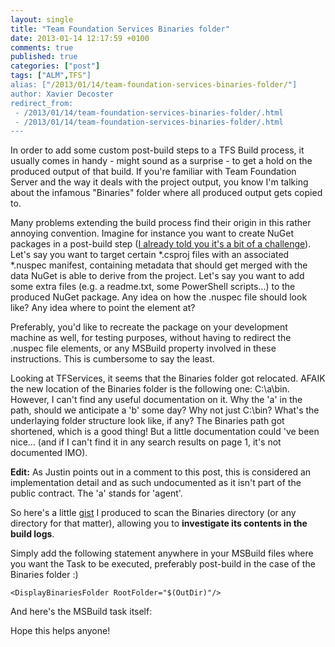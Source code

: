 ```yaml
---
layout: single
title: "Team Foundation Services Binaries folder"
date: 2013-01-14 12:17:59 +0100
comments: true
published: true
categories: ["post"]
tags: ["ALM",TFS"]
alias: ["/2013/01/14/team-foundation-services-binaries-folder/"]
author: Xavier Decoster
redirect_from:
 - /2013/01/14/team-foundation-services-binaries-folder/.html
 - /2013/01/14/team-foundation-services-binaries-folder/.html
---
```

<p>In order to add some custom post-build steps to a TFS Build process, it usually comes in handy - might sound as a surprise - to get a hold on the produced output of that build. If you're familiar with Team Foundation Server and the way it deals with the project output, you know I'm talking about the infamous "Binaries" folder where all produced output gets copied to.</p>

<p>Many problems extending the build process find their origin in this rather annoying convention. Imagine for instance you want to create NuGet packages in a post-build step (<a href="/nuget-tfs-preview-a-challenging-combination">I already told you it's a bit of a challenge</a>). Let's say you want to target certain *.csproj files with an associated *.nuspec manifest, containing metadata that should get merged with the data NuGet is able to derive from the project. Let's say you want to add some extra files (e.g. a readme.txt, some PowerShell scripts...) to the produced NuGet package. Any idea on how the .nuspec file should look like? Any idea where to point the <file src="..."/> element at?</p>

<p>Preferably, you'd like to recreate the package on your development machine as well, for testing purposes, without having to redirect the .nuspec file elements, or any MSBuild property involved in these instructions. This is cumbersome to say the least.</p>

<p>Looking at TFServices, it seems that the Binaries folder got relocated. AFAIK the new location of the Binaries folder is the following one: C:\a\bin. However, I can't find any useful documentation on it. Why the 'a' in the path, should we anticipate a 'b' some day? Why not just C:\bin? What's the underlaying folder structure look like, if any? The Binaries path got shortened, which is a good thing! But a little documentation could 've been nice... (and if I can't find it in any search results on page 1, it's not documented IMO).</p>

<p><strong>Edit:</strong> As Justin points out in a comment to this post, this is considered an implementation detail and as such undocumented as it isn't part of the public contract. The 'a' stands for 'agent'.</p>

<p>So here's a little <a href="https://gist.github.com/4529586">gist</a> I produced to scan the Binaries directory (or any directory for that matter), allowing you to <strong>investigate its contents in the build logs</strong>.</p>

<p>Simply add the following statement anywhere in your MSBuild files where you want the Task to be executed, preferably post-build in the case of the Binaries folder :)</p>

<pre><code>&lt;DisplayBinariesFolder RootFolder="$(OutDir)"/&gt;
</code></pre>

<p>And here's the MSBuild task itself:</p>

<script src="https://gist.github.com/4529586.js"></script>

<p>Hope this helps anyone!</p>
